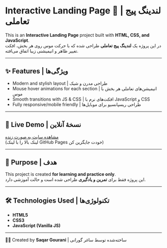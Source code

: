 # Interactive Landing Page 🚀 | لندینگ پیج تعاملی

This is an **Interactive Landing Page** project built with **HTML, CSS, and JavaScript**.  
در این پروژه یک **لندینگ پیج تعاملی** طراحی شده که با حرکت موس روی هر بخش، افکت تغییر ظاهر و انیمیشنی زیبا اتفاق می‌افته.

---

## ✨ Features | ویژگی‌ها
- Modern and stylish layout | طراحی مدرن و شیک  
- Mouse hover animations for each section | انیمیشن‌های تعاملی هر بخش با موس  
- Smooth transitions with JS & CSS | افکت‌های نرم با JavaScript و CSS  
- Fully responsive/mobile friendly | طراحی ریسپانسیو برای موبایل‌ها  

---

## 🔗 Live Demo | نسخهٔ آنلاین
[مشاهده سایت به صورت زنده](https://saqar-gourani.github.io/Split-Landing-Page/ )  
(لینک بالا را با لینک GitHub Pages خودت جایگزین کن)

---

## 🎯 Purpose | هدف
This project is created **for learning and practice only**.  
این پروژه فقط برای **تمرین و یادگیری** طراحی شده است و حالت آموزشی دارد.

---

## 🛠 Technologies Used | تکنولوژی‌ها
- **HTML5**  
- **CSS3**  
- **JavaScript (Vanilla JS)**  

---

👩‍💻 Created by **Saqar Gourani** | ساخته‌شده توسط ساغر گورانی
